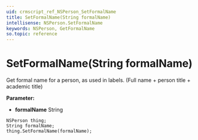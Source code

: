 ```yaml
---
uid: crmscript_ref_NSPerson_SetFormalName
title: SetFormalName(String formalName)
intellisense: NSPerson.SetFormalName
keywords: NSPerson, GetFormalName
so.topic: reference
---
```


# SetFormalName(String formalName)

Get formal name for a person, as used in labels. (Full name + person title + academic title)

**Parameter:** 
* **formalName** String

```crmscript
NSPerson thing;
String formalName;
thing.SetFormalName(formalName);
```

